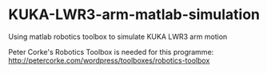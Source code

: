 # KUKA-LWR3-arm-matlab-simulation
Using matlab robotics toolbox to simulate KUKA LWR3 arm motion

Peter Corke's Robotics Toolbox is needed for this programme: http://petercorke.com/wordpress/toolboxes/robotics-toolbox
